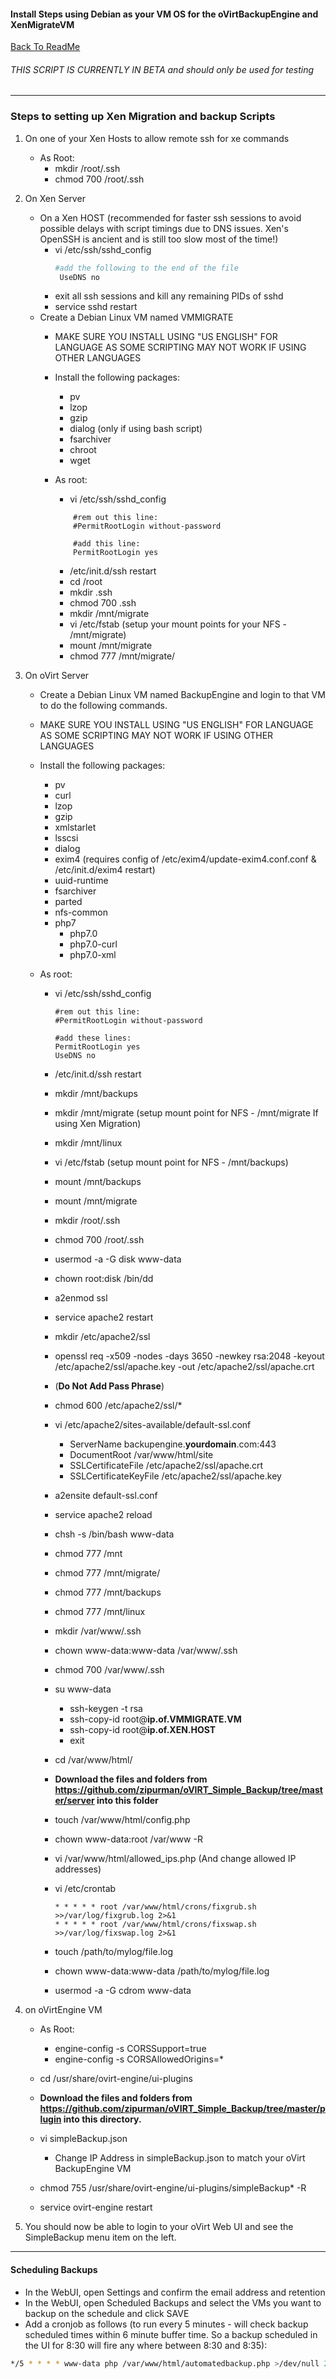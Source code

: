 #### Install Steps using Debian as your VM OS for the oVirtBackupEngine and XenMigrateVM
 
 [Back To ReadMe](https://github.com/zipurman/oVIRT_Simple_Backup/)
 
 
###### THIS SCRIPT IS CURRENTLY IN BETA and should only be used for testing 

---

### Steps to setting up Xen Migration and backup Scripts

1.  On one of your Xen Hosts to allow remote ssh for xe commands
    *  As Root:
        *  mkdir /root/.ssh
        *  chmod 700 /root/.ssh

2.  On Xen Server
    * On a Xen HOST (recommended for faster ssh sessions to avoid possible delays with script timings due to DNS issues. Xen's OpenSSH is ancient and is still too slow most of the time!)
        *  vi /etc/ssh/sshd\_config
           ```bash
           #add the following to the end of the file
            UseDNS no
           ```
        * exit all ssh sessions and kill any remaining PIDs of sshd
        * service sshd restart
    *  Create a Debian Linux VM named VMMIGRATE
        * MAKE SURE YOU INSTALL USING "US ENGLISH" FOR LANGUAGE AS SOME SCRIPTING MAY NOT WORK IF USING OTHER LANGUAGES
        *  Install the following packages:
            *  pv
            *  lzop
            *  gzip
            *  dialog (only if using bash script)
            *  fsarchiver
            *  chroot
            *  wget

        *  As root:
            *  vi /etc/ssh/sshd\_config
            ```
                #rem out this line:
                #PermitRootLogin without-password
                
                #add this line:
                PermitRootLogin yes
            ```

            *  /etc/init.d/ssh restart
            *  cd /root
            *  mkdir .ssh
            *  chmod 700 .ssh
            *  mkdir /mnt/migrate
            *  vi /etc/fstab (setup your mount points for your NFS - /mnt/migrate)
            * mount /mnt/migrate
            * chmod 777 /mnt/migrate/

3.  On oVirt Server
    *  Create a Debian Linux VM named BackupEngine and login to that VM to do the following commands.
    * MAKE SURE YOU INSTALL USING "US ENGLISH" FOR LANGUAGE AS SOME SCRIPTING MAY NOT WORK IF USING OTHER LANGUAGES
    *  Install the following packages:
        *  pv
        *  curl
        *  lzop
        *  gzip
        *  xmlstarlet
        *  lsscsi
        *  dialog
        *  exim4 (requires config of /etc/exim4/update-exim4.conf.conf & /etc/init.d/exim4 restart)
        *  uuid-runtime
        *  fsarchiver
        *  parted
        *  nfs-common
        *  php7
            *  php7.0
            *  php7.0-curl
            *  php7.0-xml

    *  As root:
        *  vi /etc/ssh/sshd\_config
            ```
            #rem out this line:
            #PermitRootLogin without-password
                            
            #add these lines:
            PermitRootLogin yes
            UseDNS no
            ```

        *  /etc/init.d/ssh restart
        *  mkdir /mnt/backups
        *  mkdir /mnt/migrate (setup mount point for NFS - /mnt/migrate If using Xen Migration)
        *  mkdir /mnt/linux
        *  vi /etc/fstab (setup mount point for NFS - /mnt/backups)
        *  mount /mnt/backups
        *  mount /mnt/migrate
        *  mkdir /root/.ssh
        * chmod 700 /root/.ssh
        * usermod -a -G disk www-data
        * chown root:disk /bin/dd
        * a2enmod ssl
        * service apache2 restart
        * mkdir /etc/apache2/ssl
        * openssl req -x509 -nodes -days 3650 -newkey rsa:2048 -keyout /etc/apache2/ssl/apache.key -out /etc/apache2/ssl/apache.crt
        * (**Do Not Add Pass Phrase**)
        * chmod 600 /etc/apache2/ssl/\*
        * vi /etc/apache2/sites-available/default-ssl.conf
            *  ServerName backupengine.**yourdomain**.com:443
            *  DocumentRoot /var/www/html/site
            *  SSLCertificateFile /etc/apache2/ssl/apache.crt
            *  SSLCertificateKeyFile /etc/apache2/ssl/apache.key
        * a2ensite default-ssl.conf
        * service apache2 reload
        * chsh -s /bin/bash www-data
        * chmod 777 /mnt
        * chmod 777 /mnt/migrate/
        * chmod 777 /mnt/backups
        * chmod 777 /mnt/linux
        * mkdir /var/www/.ssh
        * chown www-data:www-data /var/www/.ssh
        * chmod 700 /var/www/.ssh
        * su www-data
            * ssh-keygen -t rsa
            * ssh-copy-id root@**ip.of.VMMIGRATE.VM**
            * ssh-copy-id root@**ip.of.XEN.HOST**
            * exit
        * cd /var/www/html/
        * **Download the files and folders from
            https://github.com/zipurman/oVIRT_Simple_Backup/tree/master/server
            into this folder**
        * touch /var/www/html/config.php
        * chown www-data:root /var/www -R
        * vi /var/www/html/allowed_ips.php (And change allowed IP addresses)
        * vi /etc/crontab
            ```
            * * * * * root /var/www/html/crons/fixgrub.sh >>/var/log/fixgrub.log 2>&1
            * * * * * root /var/www/html/crons/fixswap.sh >>/var/log/fixswap.log 2>&1
            ```
        * touch /path/to/mylog/file.log
        * chown www-data:www-data /path/to/mylog/file.log
        * usermod -a -G cdrom www-data
        
4.  on oVirtEngine VM
    *  As Root:
        *  engine-config -s CORSSupport=true
        *  engine-config -s CORSAllowedOrigins=\*

    *  cd /usr/share/ovirt-engine/ui-plugins
    *  **Download the files and folders from
        https://github.com/zipurman/oVIRT_Simple_Backup/tree/master/plugin
        into this directory.**
    *  vi simpleBackup.json
        -   Change IP Address in simpleBackup.json to match your oVirt
            BackupEngine VM
    *  chmod 755 /usr/share/ovirt-engine/ui-plugins/simpleBackup* -R
    *  service ovirt-engine restart

5.  You should now be able to login to your oVirt Web UI and see the
    SimpleBackup menu item on the left.

---

#### Scheduling Backups

*  In the WebUI, open Settings and confirm the email address and retention
*  In the WebUI, open Scheduled Backups and select the VMs you want to backup on the schedule and click SAVE
*  Add a cronjob as follows (to run every 5 minutes - will check backup scheduled times within 6 minute buffer time. So a backup scheduled in the UI for 8:30 will fire any where between 8:30 and 8:35):
```bash
*/5 * * * * www-data php /var/www/html/automatedbackup.php >/dev/null 2>&1
```